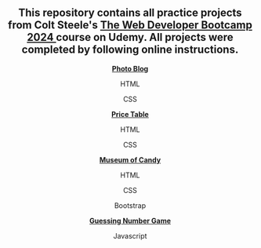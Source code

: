 

<div align="center">

<h2>This repository contains all practice projects from Colt Steele's <a href="https://www.udemy.com/course/the-web-developer-bootcamp/">The Web Developer Bootcamp 2024 </a> course on Udemy. All projects were completed by following online instructions.</h2>
<p><a href="#"><strong>Photo Blog</strong></a>
  <p>HTML</p>
  <p>CSS</p>
</p>
<p><a href="https://github.com/DayDreamYGithub/Udemy-WebDevelopment-Practice/tree/main/PriceTable"><strong>Price Table</strong></a>
  <p>HTML</p>
  <p>CSS</p>
</p>
<p><a href="#"><strong>Museum of Candy</strong></a>
  <p>HTML</p>
  <p>CSS</p>
  <p>Bootstrap</p>
</p>
<p><a href="#"><strong>Guessing Number Game</strong></a>
  <p>Javascript</p>
</p>


</div>
